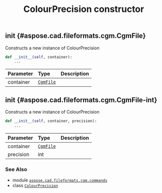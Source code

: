 ﻿---
title: ColourPrecision constructor
second_title: Aspose.CAD for Python via .NET API References
description: 
type: docs
weight: 10
url: /python-net/aspose.cad.fileformats.cgm.commands/colourprecision/__init__/
is_root: false
---

## __init__ {#aspose.cad.fileformats.cgm.CgmFile}

Constructs a new instance of ColourPrecision



```python
def __init__(self, container):
    ...
```


| Parameter | Type | Description |
| :- | :- | :- |
| container | [`CgmFile`](/cad/python-net/aspose.cad.fileformats.cgm/cgmfile) |  |


## __init__ {#aspose.cad.fileformats.cgm.CgmFile-int}

Constructs a new instance of ColourPrecision



```python
def __init__(self, container, precision):
    ...
```


| Parameter | Type | Description |
| :- | :- | :- |
| container | [`CgmFile`](/cad/python-net/aspose.cad.fileformats.cgm/cgmfile) |  |
| precision | int |  |



### See Also
* module [`aspose.cad.fileformats.cgm.commands`](../../)
* class [`ColourPrecision`](/cad/python-net/aspose.cad.fileformats.cgm.commands/colourprecision)
